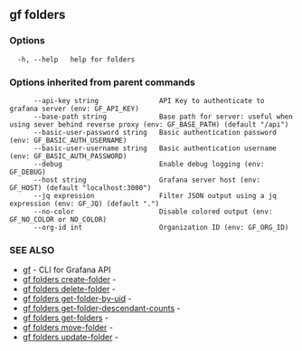 ## gf folders



### Options

```
  -h, --help   help for folders
```

### Options inherited from parent commands

```
      --api-key string               API Key to authenticate to grafana server (env: GF_API_KEY)
      --base-path string             Base path for server: useful when using sever behind reverse proxy (env: GF_BASE_PATH) (default "/api")
      --basic-user-password string   Basic authentication password (env: GF_BASIC_AUTH_USERNAME)
      --basic-user-username string   Basic authentication username (env: GF_BASIC_AUTH_PASSWORD)
      --debug                        Enable debug logging (env: GF_DEBUG)
      --host string                  Grafana server host (env: GF_HOST) (default "localhost:3000")
      --jq expression                Filter JSON output using a jq expression (env: GF_JQ) (default ".")
      --no-color                     Disable colored output (env: GF_NO_COLOR or NO_COLOR)
      --org-id int                   Organization ID (env: GF_ORG_ID)
```

### SEE ALSO

* [gf](gf.md)	 - CLI for Grafana API
* [gf folders create-folder](gf_folders_create-folder.md)	 - 
* [gf folders delete-folder](gf_folders_delete-folder.md)	 - 
* [gf folders get-folder-by-uid](gf_folders_get-folder-by-uid.md)	 - 
* [gf folders get-folder-descendant-counts](gf_folders_get-folder-descendant-counts.md)	 - 
* [gf folders get-folders](gf_folders_get-folders.md)	 - 
* [gf folders move-folder](gf_folders_move-folder.md)	 - 
* [gf folders update-folder](gf_folders_update-folder.md)	 - 

